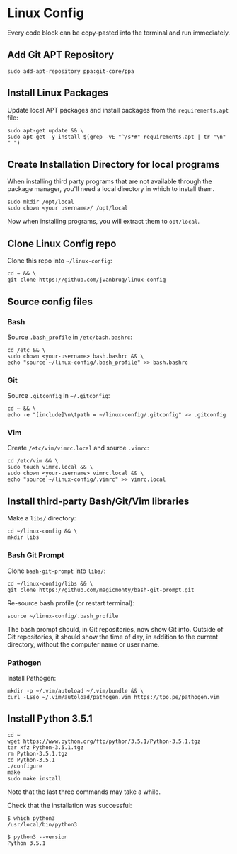 # Linux Config

Every code block can be copy-pasted into the terminal and run immediately.

## Add Git APT Repository

```
sudo add-apt-repository ppa:git-core/ppa
```

## Install Linux Packages

Update local APT packages and install packages from the `requirements.apt` file:
```
sudo apt-get update && \
sudo apt-get -y install $(grep -vE "^/s*#" requirements.apt | tr "\n" " ")
```

## Create Installation Directory for local programs

When installing third party programs that are not available through the package manager, you'll need a local directory in which to install them. 

```
sudo mkdir /opt/local
sudo chown <your username>/ /opt/local
```

Now when installing programs, you will extract them to `opt/local`.

## Clone Linux Config repo

Clone this repo into `~/linux-config`:

```
cd ~ && \
git clone https://github.com/jvanbrug/linux-config
```

## Source config files

### Bash

Source `.bash_profile` in `/etc/bash.bashrc`:

```
cd /etc && \
sudo chown <your-username> bash.bashrc && \
echo "source ~/linux-config/.bash_profile" >> bash.bashrc
```

### Git

Source `.gitconfig` in `~/.gitconfig`:

```
cd ~ && \
echo -e "[include]\n\tpath = ~/linux-config/.gitconfig" >> .gitconfig
```

### Vim

Create `/etc/vim/vimrc.local` and source `.vimrc`:

```
cd /etc/vim && \
sudo touch vimrc.local && \
sudo chown <your-username> vimrc.local && \
echo "source ~/linux-config/.vimrc" >> vimrc.local
```

## Install third-party Bash/Git/Vim libraries

Make a `libs/` directory:

```
cd ~/linux-config && \
mkdir libs
```

### Bash Git Prompt

Clone `bash-git-prompt` into `libs/`:

```
cd ~/linux-config/libs && \
git clone https://github.com/magicmonty/bash-git-prompt.git
```

Re-source bash profile (or restart terminal):

```
source ~/linux-config/.bash_profile
```

The bash prompt should, in Git repositories, now show Git info.
Outside of Git repositories, it should show the time of day,
in addition to the current directory, without the computer name or user name.

### Pathogen

Install Pathogen:

```
mkdir -p ~/.vim/autoload ~/.vim/bundle && \
curl -LSso ~/.vim/autoload/pathogen.vim https://tpo.pe/pathogen.vim
```

## Install Python 3.5.1

```
cd ~
wget https://www.python.org/ftp/python/3.5.1/Python-3.5.1.tgz
tar xfz Python-3.5.1.tgz
rm Python-3.5.1.tgz
cd Python-3.5.1
./configure
make
sudo make install
```
Note that the last three commands may take a while. 

Check that the installation was successful:
```
$ which python3 
/usr/local/bin/python3

$ python3 --version
Python 3.5.1
```



